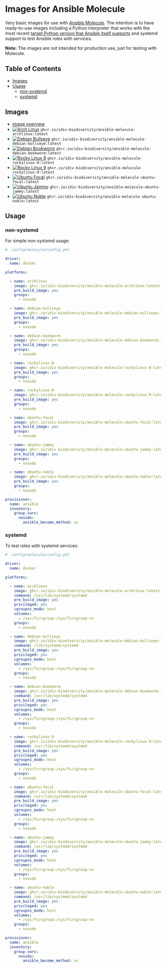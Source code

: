 Images for Ansible Molecule
===========================

Very basic images for use with [Ansible Molecule][molecule]. The intention is
to have ready-to-use images including a Python interpreter that works with the
most recent [target Python version that Ansible itself supports][ansible-core
support matrix] and systemd support to test Ansible roles with services.

**Note:** The images are not intended for production use, just for testing with
Molecule.


Table of Contents
-----------------

- [Images](#images)
- [Usage](#usage)
  * [non-systemd](#non-systemd)
  * [systemd](#systemd)


Images
------

- [image overview](https://github.com/orgs/idiv-biodiversity/packages?repo_name=ansible-molecule-images)
- [![Arch Linux](https://github.com/idiv-biodiversity/ansible-molecule-images/actions/workflows/archlinux.yml/badge.svg)](https://github.com/idiv-biodiversity/ansible-molecule-images/actions/workflows/archlinux.yml) `ghcr.io/idiv-biodiversity/ansible-molecule-archlinux:latest`
- [![Debian Bullseye](https://github.com/idiv-biodiversity/ansible-molecule-images/actions/workflows/debian-bullseye.yml/badge.svg)](https://github.com/idiv-biodiversity/ansible-molecule-images/actions/workflows/debian-bullseye.yml) `ghcr.io/idiv-biodiversity/ansible-molecule-debian-bullseye:latest`
- [![Debian Bookworm](https://github.com/idiv-biodiversity/ansible-molecule-images/actions/workflows/debian-bookworm.yml/badge.svg)](https://github.com/idiv-biodiversity/ansible-molecule-images/actions/workflows/debian-bookworm.yml) `ghcr.io/idiv-biodiversity/ansible-molecule-debian-bookworm:latest`
- [![Rocky Linux 8](https://github.com/idiv-biodiversity/ansible-molecule-images/actions/workflows/rockylinux-8.yml/badge.svg)](https://github.com/idiv-biodiversity/ansible-molecule-images/actions/workflows/rockylinux-8.yml) `ghcr.io/idiv-biodiversity/ansible-molecule-rockylinux-8:latest`
- [![Rocky Linux 9](https://github.com/idiv-biodiversity/ansible-molecule-images/actions/workflows/rockylinux-9.yml/badge.svg)](https://github.com/idiv-biodiversity/ansible-molecule-images/actions/workflows/rockylinux-9.yml) `ghcr.io/idiv-biodiversity/ansible-molecule-rockylinux-9:latest`
- [![Ubuntu Focal](https://github.com/idiv-biodiversity/ansible-molecule-images/actions/workflows/ubuntu-focal.yml/badge.svg)](https://github.com/idiv-biodiversity/ansible-molecule-images/actions/workflows/ubuntu-focal.yml) `ghcr.io/idiv-biodiversity/ansible-molecule-ubuntu-focal:latest`
- [![Ubuntu Jammy](https://github.com/idiv-biodiversity/ansible-molecule-images/actions/workflows/ubuntu-jammy.yml/badge.svg)](https://github.com/idiv-biodiversity/ansible-molecule-images/actions/workflows/ubuntu-jammy.yml) `ghcr.io/idiv-biodiversity/ansible-molecule-ubuntu-jammy:latest`
- [![Ubuntu Noble](https://github.com/idiv-biodiversity/ansible-molecule-images/actions/workflows/ubuntu-noble.yml/badge.svg)](https://github.com/idiv-biodiversity/ansible-molecule-images/actions/workflows/ubuntu-noble.yml) `ghcr.io/idiv-biodiversity/ansible-molecule-ubuntu-noble:latest`


Usage
-----

### non-systemd

For simple non-systemd usage:

```yml
# .config/molecule/config.yml

driver:
  name: docker

platforms:

  - name: archlinux
    image: ghcr.io/idiv-biodiversity/ansible-molecule-archlinux:latest
    pre_build_image: yes
    groups:
      - nosudo

  - name: debian-bullseye
    image: ghcr.io/idiv-biodiversity/ansible-molecule-debian-bullseye:latest
    pre_build_image: yes
    groups:
      - nosudo

  - name: debian-bookworm
    image: ghcr.io/idiv-biodiversity/ansible-molecule-debian-bookworm:latest
    pre_build_image: yes
    groups:
      - nosudo

  - name: rockylinux-8
    image: ghcr.io/idiv-biodiversity/ansible-molecule-rockylinux-8:latest
    pre_build_image: yes
    groups:
      - nosudo

  - name: rockylinux-9
    image: ghcr.io/idiv-biodiversity/ansible-molecule-rockylinux-9:latest
    pre_build_image: yes
    groups:
      - nosudo

  - name: ubuntu-focal
    image: ghcr.io/idiv-biodiversity/ansible-molecule-ubuntu-focal:latest
    pre_build_image: yes
    groups:
      - nosudo

  - name: ubuntu-jammy
    image: ghcr.io/idiv-biodiversity/ansible-molecule-ubuntu-jammy:latest
    pre_build_image: yes
    groups:
      - nosudo

  - name: ubuntu-noble
    image: ghcr.io/idiv-biodiversity/ansible-molecule-ubuntu-noble:latest
    pre_build_image: yes
    groups:
      - nosudo

provisioner:
  name: ansible
  inventory:
    group_vars:
      nosudo:
        ansible_become_method: su
```

### systemd

To test roles with systemd services:

```yml
# .config/molecule/config.yml

driver:
  name: docker

platforms:

  - name: archlinux
    image: ghcr.io/idiv-biodiversity/ansible-molecule-archlinux:latest
    command: /usr/lib/systemd/systemd
    pre_build_image: yes
    privileged: yes
    cgroupns_mode: host
    volumes:
      - /sys/fs/cgroup:/sys/fs/cgroup:rw
    groups:
      - nosudo

  - name: debian-bullseye
    image: ghcr.io/idiv-biodiversity/ansible-molecule-debian-bullseye:latest
    command: /lib/systemd/systemd
    pre_build_image: yes
    privileged: yes
    cgroupns_mode: host
    volumes:
      - /sys/fs/cgroup:/sys/fs/cgroup:rw
    groups:
      - nosudo

  - name: debian-bookworm
    image: ghcr.io/idiv-biodiversity/ansible-molecule-debian-bookworm:latest
    command: /usr/lib/systemd/systemd
    pre_build_image: yes
    privileged: yes
    cgroupns_mode: host
    volumes:
      - /sys/fs/cgroup:/sys/fs/cgroup:rw
    groups:
      - nosudo

  - name: rockylinux-9
    image: ghcr.io/idiv-biodiversity/ansible-molecule-rockylinux-9:latest
    command: /usr/lib/systemd/systemd
    pre_build_image: yes
    privileged: yes
    cgroupns_mode: host
    volumes:
      - /sys/fs/cgroup:/sys/fs/cgroup:rw
    groups:
      - nosudo

  - name: ubuntu-focal
    image: ghcr.io/idiv-biodiversity/ansible-molecule-ubuntu-focal:latest
    command: /usr/lib/systemd/systemd
    pre_build_image: yes
    privileged: yes
    cgroupns_mode: host
    volumes:
      - /sys/fs/cgroup:/sys/fs/cgroup:rw
    groups:
      - nosudo

  - name: ubuntu-jammy
    image: ghcr.io/idiv-biodiversity/ansible-molecule-ubuntu-jammy:latest
    command: /usr/lib/systemd/systemd
    pre_build_image: yes
    privileged: yes
    cgroupns_mode: host
    volumes:
      - /sys/fs/cgroup:/sys/fs/cgroup:rw
    groups:
      - nosudo

  - name: ubuntu-noble
    image: ghcr.io/idiv-biodiversity/ansible-molecule-ubuntu-noble:latest
    command: /usr/lib/systemd/systemd
    pre_build_image: yes
    privileged: yes
    cgroupns_mode: host
    volumes:
      - /sys/fs/cgroup:/sys/fs/cgroup:rw
    groups:
      - nosudo

provisioner:
  name: ansible
  inventory:
    group_vars:
      nosudo:
        ansible_become_method: su
```


[ansible-core support matrix]: https://docs.ansible.com/ansible-core/devel/reference_appendices/release_and_maintenance.html#ansible-core-support-matrix
[molecule]: https://ansible.readthedocs.io/projects/molecule/
